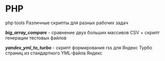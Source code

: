 # PHP
php tools
Различные скрипты для разных рабочих задач

***big_array_compare*** - cравнение двух больших массивов CSV + скрипт генерации тестовых файлов

***yandex_yml_to_turbo*** - скрипт формирования rss для Яндекс Турбо страниц из стандартного YML-файла Яндекс
